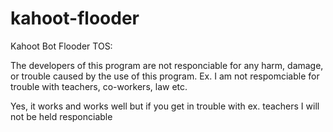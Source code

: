 # kahoot-flooder
Kahoot Bot Flooder TOS:

The developers of this program are not responciable for any harm, damage, or trouble caused by the use of this program.
Ex. I am not respomciable for trouble with teachers, co-workers, law etc.

Yes, it works and works well but if you get in trouble with ex. teachers I will not be held responciable
